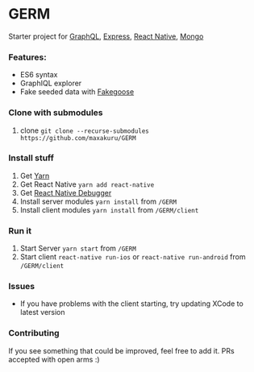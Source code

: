 # GERM

Starter project for [GraphQL](https://github.com/facebook/graphql "GraphQL"), [Express](https://github.com/expressjs/express "Express"), [React Native](https://github.com/facebook/react-native "React Native"), [Mongo](https://github.com/mongodb/mongo "MongoDB")


### Features:
- ES6 syntax
- GraphIQL explorer
- Fake seeded data with [Fakegoose](https://github.com/andrejewski/fakegoose "Fakegoose")

### Clone with submodules
1. clone `git clone --recurse-submodules https://github.com/maxakuru/GERM`

### Install stuff
1. Get [Yarn](https://yarnpkg.com/en/ "Yarn")
2. Get React Native `yarn add react-native`
3. Get [React Native Debugger](https://github.com/jhen0409/react-native-debugger "RN Debugger")
4. Install server modules `yarn install` from `/GERM`
5. Install client modules `yarn install` from `/GERM/client`

### Run it
1. Start Server `yarn start` from `/GERM`
2. Start client `react-native run-ios` or `react-native run-android` from `/GERM/client`

### Issues
- If you have problems with the client starting, try updating XCode to latest version

### Contributing
If you see something that could be improved, feel free to add it. PRs accepted with open arms :)

